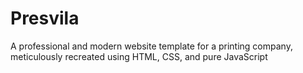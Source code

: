 # Presvila
A professional and modern website template for a printing company, meticulously recreated using HTML, CSS, and pure JavaScript
